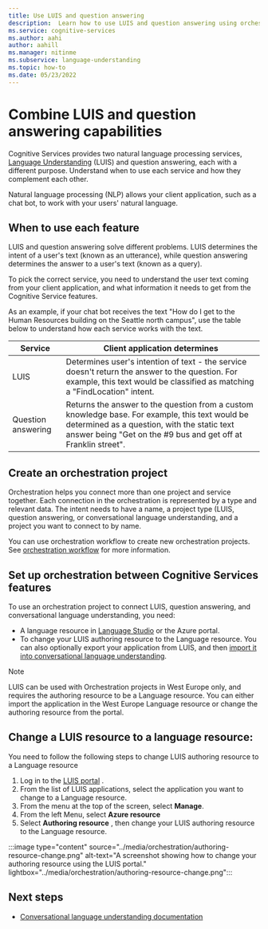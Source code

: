 ```yaml
---
title: Use LUIS and question answering
description:  Learn how to use LUIS and question answering using orchestration.
ms.service: cognitive-services
ms.author: aahi
author: aahill
ms.manager: nitinme
ms.subservice: language-understanding
ms.topic: how-to
ms.date: 05/23/2022
---
```


# Combine LUIS and question answering capabilities

Cognitive Services provides two natural language processing services, [Language Understanding](../what-is-luis.md) (LUIS) and question answering, each with a different purpose. Understand when to use each service and how they complement each other.

Natural language processing (NLP) allows your client application, such as a chat bot, to work with your users' natural language.

## When to use each feature

LUIS and question answering solve different problems. LUIS determines the intent of a user's text (known as an utterance), while question answering determines the answer to a user's text (known as a query).

To pick the correct service, you need to understand the user text coming from your client application, and what information it needs to get from the Cognitive Service features.

As an example, if your chat bot receives the text "How do I get to the Human Resources building on the Seattle north campus", use the table below to understand how each service works with the text.


| Service | Client application determines |
|---|---|
| LUIS | Determines user's intention of text - the service doesn't return the answer to the question. For example, this text would be classified as matching a "FindLocation" intent.|
| Question answering | Returns the answer to the question from a custom knowledge base. For example, this text would be determined as a question, with the static text answer being "Get on the #9 bus and get off at Franklin street". |

## Create an orchestration project

Orchestration helps you connect more than one project and service together. Each connection in the orchestration is represented by a type and relevant data. The intent needs to have a name, a project type (LUIS, question answering, or conversational language understanding, and a project you want to connect to by name.

You can use orchestration workflow to create new orchestration projects. See [orchestration workflow](../../language-service/orchestration-workflow/how-to/create-project.md) for more information.
## Set up orchestration between Cognitive Services features

To use an orchestration project to connect LUIS, question answering, and conversational language understanding, you need:

* A language resource in [Language Studio](https://language.azure.com/) or the Azure portal.
* To change your LUIS authoring resource to the Language resource. You can also optionally export your application from LUIS, and then [import it into conversational language understanding](../../language-service/orchestration-workflow/how-to/create-project.md#import-an-orchestration-workflow-project).

>[!Note]
>LUIS can be used with Orchestration projects in West Europe only, and requires the authoring resource to be a Language resource. You can either import the application in the West Europe Language resource or change the authoring resource from the portal.

## Change a LUIS resource to a language resource:

You need to follow the following steps to change LUIS authoring resource to a Language resource

1. Log in to the [LUIS portal](https://www.luis.ai/) .
2. From the list of LUIS applications, select the application you want to change to a Language resource.
3. From the menu at the top of the screen, select **Manage**.
4. From the left Menu, select **Azure resource**
5. Select **Authoring resource** , then change your LUIS authoring resource to the Language resource.

:::image type="content" source="../media/orchestration/authoring-resource-change.png" alt-text="A screenshot showing how to change your authoring resource using the LUIS portal." lightbox="../media/orchestration/authoring-resource-change.png":::

## Next steps

* [Conversational language understanding documentation](../../language-service/conversational-language-understanding/how-to/create-project.md)